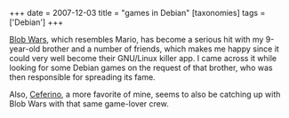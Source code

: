 +++
date = 2007-12-03
title = "games in Debian"
[taxonomies]
tags = ['Debian']
+++

[Blob Wars], which resembles Mario, has become a serious hit with my
9-year-old brother and a number of friends, which makes me happy since
it could very well become their GNU/Linux killer app. I came across it
while looking for some Debian games on the request of that brother, who
was then responsible for spreading its fame.

Also, [Ceferino], a more favorite of mine, seems to also be catching up
with Blob Wars with that same game-lover crew.

  [Blob Wars]: http://packages.debian.org/sid/blobwars
  [Ceferino]: http://packages.debian.org/sid/ceferino
